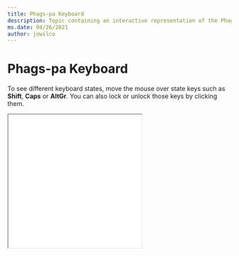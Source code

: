 ```yaml
--- 
title: Phags-pa Keyboard 
description: Topic containing an interactive representation of the Phags-pa Keyboard 
ms.date: 04/26/2021 
author: jowilco 
--- 
```

 
# Phags-pa Keyboard 
 
To see different keyboard states, move the mouse over state keys such as **Shift**, **Caps** or **AltGr**. You can also lock or unlock those keys by clicking them. 
 
<iframe src="kbdphags.html" height="300"></iframe> 
